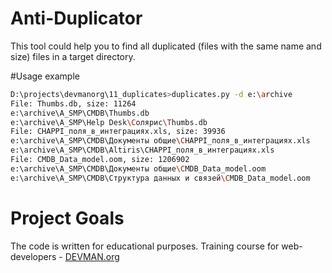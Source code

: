 # Anti-Duplicator

This tool could help you to find all duplicated (files with the same name and size) files in a target directory.

#Usage example
```bash
D:\projects\devmanorg\11_duplicates>duplicates.py -d e:\archive
File: Thumbs.db, size: 11264
e:\archive\A_SMP\CMDB\Thumbs.db
e:\archive\A_SMP\Help Desk\Солярис\Thumbs.db
File: CHAPPI_поля_в_интеграциях.xls, size: 39936
e:\archive\A_SMP\CMDB\Документы общие\CHAPPI_поля_в_интеграциях.xls
e:\archive\A_SMP\CMDB\Altiris\CHAPPI_поля_в_интеграциях.xls
File: CMDB_Data_model.oom, size: 1206902
e:\archive\A_SMP\CMDB\Документы общие\CMDB_Data_model.oom
e:\archive\A_SMP\CMDB\Структура данных и связей\CMDB_Data_model.oom
```

# Project Goals

The code is written for educational purposes. Training course for web-developers - [DEVMAN.org](https://devman.org)
